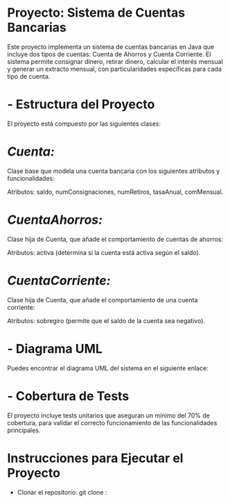 # Proyecto: Sistema de Cuentas Bancarias

Este proyecto implementa un sistema de cuentas bancarias en Java que incluye dos tipos de cuentas: Cuenta de Ahorros y Cuenta Corriente. El sistema permite consignar dinero, retirar dinero, calcular el interés mensual y generar un extracto mensual, con particularidades específicas para cada tipo de cuenta.

# - Estructura del Proyecto
El proyecto está compuesto por las siguientes clases:


# ***Cuenta:*** 

Clase base que modela una cuenta bancaria con los siguientes atributos y funcionalidades:

Atributos: saldo, numConsignaciones, numRetiros, tasaAnual, comMensual.


# ***CuentaAhorros:*** 

Clase hija de Cuenta, que añade el comportamiento de cuentas de ahorros:

Atributos: activa (determina si la cuenta está activa según el saldo).


 # ***CuentaCorriente:***

 Clase hija de Cuenta, que añade el comportamiento de una cuenta corriente:

Atributos: sobregiro (permite que el saldo de la cuenta sea negativo).


# - Diagrama UML

Puedes encontrar el diagrama UML del sistema en el siguiente enlace: 

# - Cobertura de Tests

El proyecto incluye tests unitarios que aseguran un mínimo del 70% de cobertura, para validar el correcto funcionamiento de las funcionalidades principales.


# Instrucciones para Ejecutar el Proyecto
- Clonar el repositorio:
git clone : 

